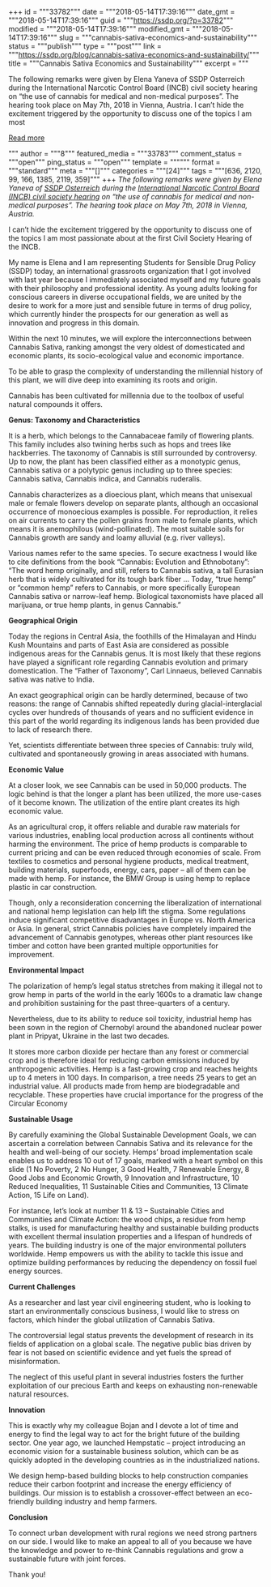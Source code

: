 +++
id = """33782"""
date = """2018-05-14T17:39:16"""
date_gmt = """2018-05-14T17:39:16"""
guid = """https://ssdp.org/?p=33782"""
modified = """2018-05-14T17:39:16"""
modified_gmt = """2018-05-14T17:39:16"""
slug = """cannabis-sativa-economics-and-sustainability"""
status = """publish"""
type = """post"""
link = """https://ssdp.org/blog/cannabis-sativa-economics-and-sustainability/"""
title = """Cannabis Sativa Economics and Sustainability"""
excerpt = """<p>The following remarks were given by Elena Yaneva of SSDP Osterreich during the International Narcotic Control Board (INCB) civil society hearing on &#8220;the use of cannabis for medical and non-medical purposes&#8221;. The hearing took place on May 7th, 2018 in Vienna, Austria. I can’t hide the excitement triggered by the opportunity to discuss one of the topics I am most</p>
<div class="h10"></div>
<p><a class="more-link2 flat" href="https://ssdp.org/blog/cannabis-sativa-economics-and-sustainability/">Read more</a></p>
"""
author = """8"""
featured_media = """33783"""
comment_status = """open"""
ping_status = """open"""
template = """"""
format = """standard"""
meta = """[]"""
categories = """[24]"""
tags = """[636, 2120, 99, 166, 1385, 2119, 359]"""
+++
<em>The following remarks were given by Elena Yaneva of <a href="https://www.facebook.com/ssdpaustria/">SSDP Osterreich</a> during the <a href="http://www.unis.unvienna.org/unis/en/pressrels/2018/unisnar1350.html">International Narcotic Control Board (INCB) civil society hearing</a> on &#8220;the use of cannabis for medical and non-medical purposes&#8221;. The hearing took place on May 7th, 2018 in Vienna, Austria.</em>

I can’t hide the excitement triggered by the opportunity to discuss one of the topics I am most passionate about at the first Civil Society Hearing of the INCB.

My name is Elena and I am representing Students for Sensible Drug Policy (SSDP) today, an international grassroots organization that I got involved with last year because I immediately associated myself and my future goals with their philosophy and professional identity. As young adults looking for conscious careers in diverse occupational fields, we are united by the desire to work for a more just and sensible future in terms of drug policy, which currently hinder the prospects for our generation as well as innovation and progress in this domain.

Within the next 10 minutes, we will explore the interconnections between Cannabis Sativa, ranking amongst the very oldest of domesticated and economic plants, its socio-ecological value and economic importance.

To be able to grasp the complexity of understanding the millennial history of this plant, we will dive deep into examining its roots and origin.

Cannabis has been cultivated for millennia due to the toolbox of useful natural compounds it offers.

<strong>Genus: Taxonomy and Characteristics</strong>

It is a herb, which belongs to the Cannabaceae family of flowering plants. This family includes also twining herbs such as hops and trees like hackberries. The taxonomy of Cannabis is still surrounded by controversy. Up to now, the plant has been classified either as a monotypic genus, Cannabis sativa or a polytypic genus including up to three species: Cannabis sativa, Cannabis indica, and Cannabis ruderalis.

Cannabis characterizes as a dioecious plant, which means that unisexual male or female flowers develop on separate plants, although an occasional occurrence of monoecious examples is possible. For reproduction, it relies on air currents to carry the pollen grains from male to female plants, which means it is anemophilous (wind-pollinated). The most suitable soils for Cannabis growth are sandy and loamy alluvial (e.g. river valleys).

Various names refer to the same species. To secure exactness I would like to cite definitions from the book “Cannabis: Evolution and Ethnobotany”: “The word hemp originally, and still, refers to Cannabis sativa, a tall Eurasian herb that is widely cultivated for its tough bark fiber &#8230; Today, “true hemp” or “common hemp” refers to Cannabis, or more specifically European Cannabis sativa or narrow-leaf hemp. Biological taxonomists have placed all marijuana, or true hemp plants, in genus Cannabis.”

<strong>Geographical Origin </strong>

Today the regions in Central Asia, the foothills of the Himalayan and Hindu Kush Mountains and parts of East Asia are considered as possible indigenous areas for the Cannabis genus. It is most likely that these regions have played a significant role regarding Cannabis evolution and primary domestication. The “Father of Taxonomy”, Carl Linnaeus, believed Cannabis sativa was native to India.

An exact geographical origin can be hardly determined, because of two reasons: the range of Cannabis shifted repeatedly during glacial-interglacial cycles over hundreds of thousands of years and no sufficient evidence in this part of the world regarding its indigenous lands has been provided due to lack of research there.

Yet, scientists differentiate between three species of Cannabis: truly wild, cultivated and spontaneously growing in areas associated with humans.

<strong>Economic Value</strong>

At a closer look, we see Cannabis can be used in 50,000 products. The logic behind is that the longer a plant has been utilized, the more use-cases of it become known. The utilization of the entire plant creates its high economic value.

As an agricultural crop, it offers reliable and durable raw materials for various industries, enabling local production across all continents without harming the environment. The price of hemp products is comparable to current pricing and can be even reduced through economies of scale. From textiles to cosmetics and personal hygiene products, medical treatment, building materials, superfoods, energy, cars, paper – all of them can be made with hemp. For instance, the BMW Group is using hemp to replace plastic in car construction.

Though, only a reconsideration concerning the liberalization of international and national hemp legislation can help lift the stigma. Some regulations induce significant competitive disadvantages in Europe vs. North America or Asia. In general, strict Cannabis policies have completely impaired the advancement of Cannabis genotypes, whereas other plant resources like timber and cotton have been granted multiple opportunities for improvement.

<strong>Environmental Impact </strong>

The polarization of hemp&#8217;s legal status stretches from making it illegal not to grow hemp in parts of the world in the early 1600s to a dramatic law change and prohibition sustaining for the past three-quarters of a century.

Nevertheless, due to its ability to reduce soil toxicity, industrial hemp has been sown in the region of Chernobyl around the abandoned nuclear power plant in Pripyat, Ukraine in the last two decades.

It stores more carbon dioxide per hectare than any forest or commercial crop and is therefore ideal for reducing carbon emissions induced by anthropogenic activities. Hemp is a fast-growing crop and reaches heights up to 4 meters in 100 days. In comparison, a tree needs 25 years to get an industrial value. All products made from hemp are biodegradable and recyclable. These properties have crucial importance for the progress of the Circular Economy

<strong>Sustainable Usage</strong>

By carefully examining the Global Sustainable Development Goals, we can ascertain a correlation between Cannabis Sativa and its relevance for the health and well-being of our society. Hemps’ broad implementation scale enables us to address 10 out of 17 goals, marked with a heart symbol on this slide (1 No Poverty, 2 No Hunger, 3 Good Health, 7 Renewable Energy, 8 Good Jobs and Economic Growth, 9 Innovation and Infrastructure, 10 Reduced Inequalities, 11 Sustainable Cities and Communities, 13 Climate Action, 15 Life on Land).

For instance, let’s look at number 11 &amp; 13 – Sustainable Cities and Communities and Climate Action: the wood chips, a residue from hemp stalks, is used for manufacturing healthy and sustainable building products with excellent thermal insulation properties and a lifespan of hundreds of years. The building industry is one of the major environmental polluters worldwide. Hemp empowers us with the ability to tackle this issue and optimize building performances by reducing the dependency on fossil fuel energy sources.

<strong>Current Challenges</strong>

As a researcher and last year civil engineering student, who is looking to start an environmentally conscious business, I would like to stress on factors, which hinder the global utilization of Cannabis Sativa.

The controversial legal status prevents the development of research in its fields of application on a global scale. The negative public bias driven by fear is not based on scientific evidence and yet fuels the spread of misinformation.

The neglect of this useful plant in several industries fosters the further exploitation of our precious Earth and keeps on exhausting non-renewable natural resources.

<strong>Innovation</strong>

This is exactly why my colleague Bojan and I devote a lot of time and energy to find the legal way to act for the bright future of the building sector. One year ago, we launched Hempstatic – project introducing an economic vision for a sustainable business solution, which can be as quickly adopted in the developing countries as in the industrialized nations.

We design hemp-based building blocks to help construction companies reduce their carbon footprint and increase the energy efficiency of buildings. Our mission is to establish a crossover-effect between an eco-friendly building industry and hemp farmers.

<strong>Conclusion</strong>

To connect urban development with rural regions we need strong partners on our side. I would like to make an appeal to all of you because we have the knowledge and power to re-think Cannabis regulations and grow a sustainable future with joint forces.

Thank you!
